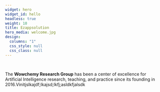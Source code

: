 ```yaml
---
widget: hero
widget_id: hello
headless: true
weight: 10
title: Ezappsolution
hero_media: welcome.jpg
design:
  columns: "1"
  css_style: null
  css_class: null
---
```


<br>

The **Wowchemy Research Group** has been a center of excellence for Artificial Intelligence research, teaching, and practice since its founding in 2016.Vinitjslkajdf;lkajsd;lkfj;asldkfjalsdk

